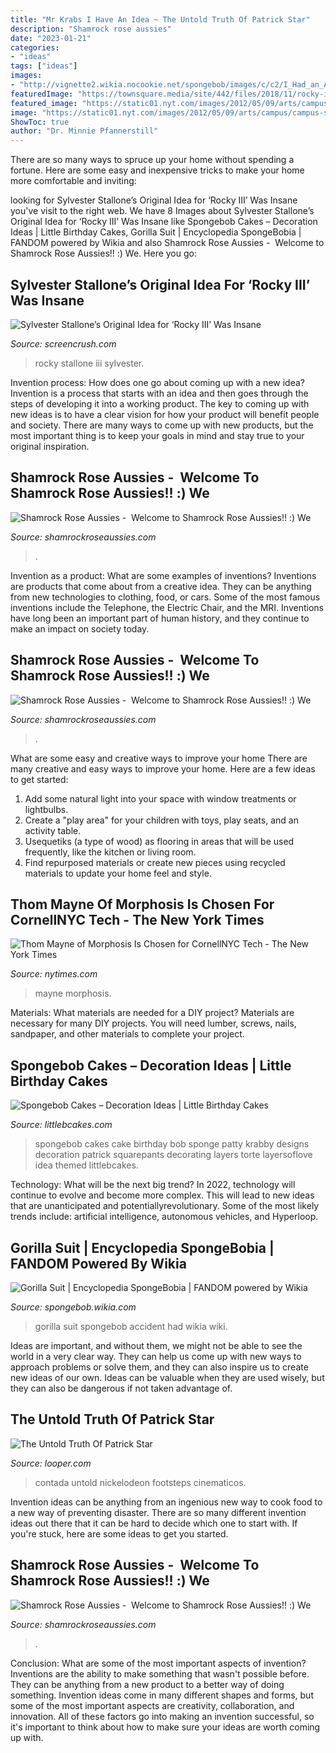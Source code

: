 ```yaml
---
title: "Mr Krabs I Have An Idea ~ The Untold Truth Of Patrick Star"
description: "Shamrock rose aussies"
date: "2023-01-21"
categories:
- "ideas"
tags: ["ideas"]
images:
- "http://vignette2.wikia.nocookie.net/spongebob/images/c/c2/I_Had_an_Accident_21.jpg/revision/latest?cb=20150124035007"
featuredImage: "https://townsquare.media/site/442/files/2018/11/rocky-iii1.jpg?w=1200&amp;h=0&amp;zc=1&amp;s=0&amp;a=t&amp;q=89"
featured_image: "https://static01.nyt.com/images/2012/05/09/arts/campus/campus-superJumbo.jpg?quality=90&amp;auto=webp"
image: "https://static01.nyt.com/images/2012/05/09/arts/campus/campus-superJumbo.jpg?quality=90&amp;auto=webp"
ShowToc: true
author: "Dr. Minnie Pfannerstill"
---
```



There are so many ways to spruce up your home without spending a fortune. Here are some easy and inexpensive tricks to make your home more comfortable and inviting:

	

		
looking for Sylvester Stallone’s Original Idea for ‘Rocky III’ Was Insane you've visit to the right web. We have 8 Images about Sylvester Stallone’s Original Idea for ‘Rocky III’ Was Insane like Spongebob Cakes – Decoration Ideas | Little Birthday Cakes, Gorilla Suit | Encyclopedia SpongeBobia | FANDOM powered by Wikia and also Shamrock Rose Aussies - ﻿﻿﻿ Welcome to Shamrock Rose Aussies!! :) We. Here you go:
		
    
## Sylvester Stallone’s Original Idea For ‘Rocky III’ Was Insane

<img loading=lazy src="https://townsquare.media/site/442/files/2018/11/rocky-iii1.jpg?w=1200&amp;h=0&amp;zc=1&amp;s=0&amp;a=t&amp;q=89" onerror="this.onerror=null;this.src='https://tse2.mm.bing.net/th?id=OIP.aFN4b4XdgnP16p6UtiqchwHaE8&amp;pid=15.1';" alt="Sylvester Stallone’s Original Idea for ‘Rocky III’ Was Insane">

_Source: screencrush.com_

>rocky stallone iii sylvester. 

	

Invention process: How does one go about coming up with a new idea?
Invention is a process that starts with an idea and then goes through the steps of developing it into a working product. The key to coming up with new ideas is to have a clear vision for how your product will benefit people and society. There are many ways to come up with new products, but the most important thing is to keep your goals in mind and stay true to your original inspiration.

    
## Shamrock Rose Aussies - ﻿﻿﻿ Welcome To Shamrock Rose Aussies!! :) We

<img loading=lazy src="http://shamrockroseaussies.com/yahoo_site_admin/assets/images/DSC_0653.312125158_std.JPG" onerror="this.onerror=null;this.src='https://tse1.mm.bing.net/th?id=OIP.iNU_nGszT2dKuUHeIfpu2wHaFJ&amp;pid=15.1';" alt="Shamrock Rose Aussies - ﻿﻿﻿ Welcome to Shamrock Rose Aussies!! :) We">

_Source: shamrockroseaussies.com_

>. 

	

Invention as a product: What are some examples of inventions?
Inventions are products that come about from a creative idea. They can be anything from new technologies to clothing, food, or cars. Some of the most famous inventions include the Telephone, the Electric Chair, and the MRI. Inventions have long been an important part of human history, and they continue to make an impact on society today.

    
## Shamrock Rose Aussies - ﻿﻿﻿ Welcome To Shamrock Rose Aussies!! :) We

<img loading=lazy src="http://shamrockroseaussies.com/yahoo_site_admin/assets/images/DSC_0091.10910805_std.jpg" onerror="this.onerror=null;this.src='https://tse2.mm.bing.net/th?id=OIP.x9PhwIZ1BX08WJh_AvxldgHaEB&amp;pid=15.1';" alt="Shamrock Rose Aussies - ﻿﻿﻿ Welcome to Shamrock Rose Aussies!! :) We">

_Source: shamrockroseaussies.com_

>. 

	

What are some easy and creative ways to improve your home
There are many creative and easy ways to improve your home. Here are a few ideas to get started: 
1. Add some natural light into your space with window treatments or lightbulbs. 
2. Create a "play area" for your children with toys, play seats, and an activity table. 
3. Usequetiks (a type of wood) as flooring in areas that will be used frequently, like the kitchen or living room. 
4. Find repurposed materials or create new pieces using recycled materials to update your home feel and style.

    
## Thom Mayne Of Morphosis Is Chosen For CornellNYC Tech - The New York Times

<img loading=lazy src="https://static01.nyt.com/images/2012/05/09/arts/campus/campus-superJumbo.jpg?quality=90&amp;auto=webp" onerror="this.onerror=null;this.src='https://tse3.mm.bing.net/th?id=OIP.Wg5Okuv_q_EyWikH4w6ObgHaLH&amp;pid=15.1';" alt="Thom Mayne of Morphosis Is Chosen for CornellNYC Tech - The New York Times">

_Source: nytimes.com_

>mayne morphosis. 

	

Materials: What materials are needed for a DIY project?
Materials are necessary for many DIY projects. You will need lumber, screws, nails, sandpaper, and other materials to complete your project.

    
## Spongebob Cakes – Decoration Ideas | Little Birthday Cakes

<img loading=lazy src="http://www.littlebcakes.com/wp-content/uploads/2013/08/Spongebob-Birthday-Cake.jpg" onerror="this.onerror=null;this.src='https://tse1.mm.bing.net/th?id=OIP.2XHuLotT9a-vVVLbeK5jBAHaKY&amp;pid=15.1';" alt="Spongebob Cakes – Decoration Ideas | Little Birthday Cakes">

_Source: littlebcakes.com_

>spongebob cakes cake birthday bob sponge patty krabby designs decoration patrick squarepants decorating layers torte layersoflove idea themed littlebcakes. 

	

Technology: What will be the next big trend?
In 2022, technology will continue to evolve and become more complex. This will lead to new ideas that are unanticipated and potentiallyrevolutionary. Some of the most likely trends include: artificial intelligence, autonomous vehicles, and Hyperloop.

    
## Gorilla Suit | Encyclopedia SpongeBobia | FANDOM Powered By Wikia

<img loading=lazy src="http://vignette2.wikia.nocookie.net/spongebob/images/c/c2/I_Had_an_Accident_21.jpg/revision/latest?cb=20150124035007" onerror="this.onerror=null;this.src='https://tse1.mm.bing.net/th?id=OIP.jOiaeUaEzAExcTwMF_YILwHaLW&amp;pid=15.1';" alt="Gorilla Suit | Encyclopedia SpongeBobia | FANDOM powered by Wikia">

_Source: spongebob.wikia.com_

>gorilla suit spongebob accident had wikia wiki. 

	

Ideas are important, and without them, we might not be able to see the world in a very clear way. They can help us come up with new ways to approach problems or solve them, and they can also inspire us to create new ideas of our own. Ideas can be valuable when they are used wisely, but they can also be dangerous if not taken advantage of.

    
## The Untold Truth Of Patrick Star

<img loading=lazy src="https://www.looper.com/img/gallery/the-untold-truth-of-patrick-star/patricks-footsteps-are-recorded-using-a-loafer-1623238252.jpg" onerror="this.onerror=null;this.src='https://tse1.mm.bing.net/th?id=OIP.-myeXvDgRmzrVingpeLWWAHaEK&amp;pid=15.1';" alt="The Untold Truth Of Patrick Star">

_Source: looper.com_

>contada untold nickelodeon footsteps cinematicos. 

	

Invention ideas can be anything from an ingenious new way to cook food to a new way of preventing disaster. There are so many different invention ideas out there that it can be hard to decide which one to start with. If you're stuck, here are some ideas to get you started.

    
## Shamrock Rose Aussies - ﻿﻿﻿ Welcome To Shamrock Rose Aussies!! :) We

<img loading=lazy src="http://shamrockroseaussies.com/yahoo_site_admin/assets/images/DSC_0057.67200721_std.JPG" onerror="this.onerror=null;this.src='https://tse2.mm.bing.net/th?id=OIP.frxP2Yo9x5koqhpba3nYWQHaFS&amp;pid=15.1';" alt="Shamrock Rose Aussies - ﻿﻿﻿ Welcome to Shamrock Rose Aussies!! :) We">

_Source: shamrockroseaussies.com_

>. 

	

Conclusion: What are some of the most important aspects of invention?
Inventions are the ability to make something that wasn't possible before. They can be anything from a new product to a better way of doing something. Invention ideas come in many different shapes and forms, but some of the most important aspects are creativity, collaboration, and innovation. All of these factors go into making an invention successful, so it's important to think about how to make sure your ideas are worth coming up with.

